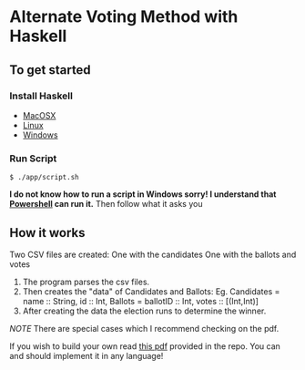 # Alternate Voting Method with Haskell

## To get started
### Install Haskell
- [MacOSX](https://www.haskell.org/platform/#osx)
- [Linux](https://www.haskell.org/platform/#linux)
- [Windows](https://www.haskell.org/platform/#windows)

### Run Script
``` shell
$ ./app/script.sh
```
**I do not know how to run a script in Windows sorry! I understand that [Powershell](https://docs.microsoft.com/en-us/powershell/scripting/install/installing-powershell-core-on-windows?view=powershell-7.1) can run it.**
Then follow what it asks you 

## How it works
Two CSV files are created:
One with the candidates
One with the ballots and votes

1. The program parses the csv files.
2. Then creates the "data" of Candidates and Ballots:
     Eg. Candidates = name :: String, id :: Int, Ballots = ballotID :: Int, votes :: [(Int,Int)]
3. After creating the data the election runs to determine the winner.

*NOTE* There are special cases which I recommend checking on the pdf.

If you wish to build your own read [this pdf](./p1_c4020_i4035_192.pdf) provided
in the repo. You can and should implement it in any language!





